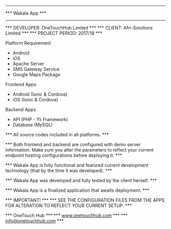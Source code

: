 *** ************ ***
***  Wakala App  ***
*** ************ ***

*** DEVELOPER: OneTouchHub Limited ***
*** CLIENT: Afri-Solutions Limited ***
*** PROJECT PERIOD: 2017/18 ***

Platform Requirement
 - Android
 - iOS
 - Apache Server
 - SMS Gateway Service
 - Google Maps Package

Frontend Apps
 - Android (Ionic & Cordova)
 - iOS (Ionic & Cordova)

Backend Apps
 - API (PHP - Yii Framework)
 - Database (MySQL)

*** All source codes included in all platforms. ***

*** Both frontend and backend are configured with demo server information. Make sure you alter the parameters to reflect your current endpoint hosting configurations before deploying it. ***

*** Wakala App is fully functional and featured current development technology (that by the time it was developed). ***

*** Wakala App was developed and fully tested by the client herself. ***

*** Wakala App is a finalized application that awaits deployment. ***

*** IMPORTANT! *** 
*** SEE THE CONFIGURATION FILES FROM THE APPS FOR ALTERATION TO REFLECT YOUR CURRENT SETUP. ***

*** OneTouch Hub ***
*** www.onetouchhub.com ***
*** info@onetouchhub.com ***